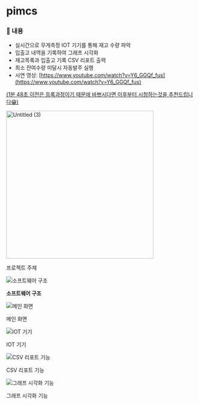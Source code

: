 # pimcs
### 📖 내용

- 실시간으로 무게측정 IOT 기기를 통해 재고 수량 파악
- 입출고 내역을 기록하여 그래프 시각화
- 재고목록과 입출고 기록 CSV 리포트 출력
- 최소 잔여수량 미달시 자동발주 실행
- 시연 영상: [https://www.youtube.com/watch?v=Y6_GGQf_fus](https://www.youtube.com/watch?v=Y6_GGQf_fus)

[(1분 48초 이전은 등록과정이기 때문에 바쁘시다면 이후부터 시청하는것을 추천드립니다😁)](https://www.youtube.com/watch?v=Y6_GGQf_fus)

<img width="393" alt="Untitled (3)" src="https://user-images.githubusercontent.com/72248952/194247214-03c45ba6-4a99-4507-a57d-4aa5116fa51d.png">

프로젝트 주제

![**소프트웨어 구조**](https://s3-us-west-2.amazonaws.com/secure.notion-static.com/5251793d-ab74-4148-800d-24b66aee4445/Untitled.png)

**소프트웨어 구조**

![메인 화면](https://s3-us-west-2.amazonaws.com/secure.notion-static.com/6b341f9a-4971-40b2-85a9-d2297328e7c5/Untitled.png)

메인 화면

![IOT 기기](https://s3-us-west-2.amazonaws.com/secure.notion-static.com/26091fa9-75c5-48a9-9a94-fdbff864aba2/Untitled.png)

IOT 기기

![CSV 리포트 기능](https://s3-us-west-2.amazonaws.com/secure.notion-static.com/c9cab944-ebef-4ce6-a099-5ae60e432dbd/Untitled.png)

CSV 리포트 기능

![그래프 시각화 기능](https://s3-us-west-2.amazonaws.com/secure.notion-static.com/7afc72c1-ddbf-4d4b-96ca-dcaa086b8f52/Untitled.png)

그래프 시각화 기능

